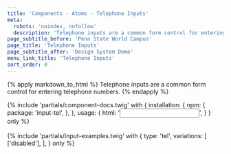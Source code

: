 ```yaml
---
title: 'Components - Atoms - Telephone Inputs'
meta:
  robots: 'noindex, nofollow'
  description: 'Telephone inputs are a common form control for entering telephone numbers.'
page_subtitle_before: 'Penn State World Campus'
page_title: 'Telephone Inputs'
page_subtitle_after: 'Design System Demo'
menu_link_title: 'Telephone Inputs'
sort_order: 0
---
```

{% apply markdown_to_html %}
  Telephone inputs are a common form control for entering telephone numbers.
{% endapply %}

{% include 'partials/component-docs.twig' with {
  installation: {
    npm: {
      package: 'input-tel',
    },
  },
  usage: {
    html: '<input type="tel">',
  }
} only %}
<br>
<br>
{% include 'partials/input-examples.twig' with {
  type: 'tel',
  variations: [
    ['disabled'],
  ],
} only %}